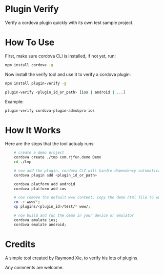# Plugin Verify #

Verify a cordova plugin quickly with its own test sample project.

# How To Use #

First, make sure cordova CLI is installed, if not yet, run:
```bash
npm install cordova -g
```

Now install the verify tool and use it to verify a cordova plugin:
```bash
npm install plugin-verify -g

plugin-verify <plugin_id_or_path> [ios | android | ...]
```

Example:
```bash
plugin-verify cordova-plugin-admobpro ios
```

# How It Works #

Here are the steps that the tool actualy runs:

```bash
    # create a demo project
    cordova create ./tmp com.rjfun.demo Demo
    cd ./tmp

    # now add the plugin, cordova CLI will handle dependency automatically
    cordova plugin add <plugin_id_or_path>

    cordova platform add android
    cordova platform add ios

    # now remove the default www content, copy the demo html file to www
    rm -r www/*;
    cp plugins/<plugin_id>/test/* www/;

    # now build and run the demo in your device or emulator
    cordova emulate ios;
    cordova emulate android; 
```

# Credits #

A simple tool created by Raymond Xie, to verify his lots of plugins.

Any comments are welcome.

